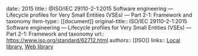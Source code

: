 date:: 2015
title:: @ISO/IEC 29110-2-1:2015 Software engineering — Lifecycle profiles for Very Small Entities (VSEs) — Part 2-1: Framework and taxonomy
item-type:: [[document]]
original-title:: ISO/IEC 29110-2-1:2015 Software engineering — Lifecycle profiles for Very Small Entities (VSEs) — Part 2-1: Framework and taxonomy
url:: https://www.iso.org/standard/62712.html
authors:: [[ISO]]
links:: [Local library](zotero://select/library/items/3W5SZSDA), [Web library](https://www.zotero.org/users/6520516/items/3W5SZSDA)
